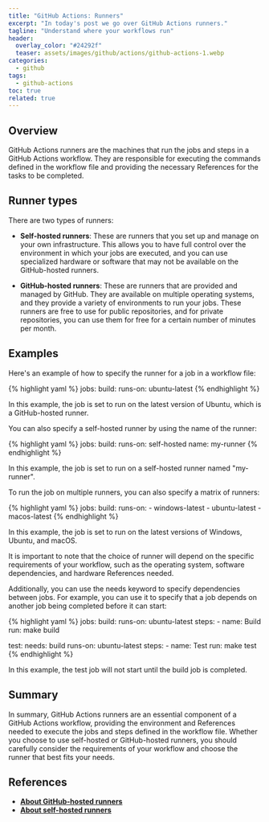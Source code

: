 ```yaml
---
title: "GitHub Actions: Runners"
excerpt: "In today's post we go over GitHub Actions runners."
tagline: "Understand where your workflows run"
header:
  overlay_color: "#24292f"
  teaser: assets/images/github/actions/github-actions-1.webp
categories:
  - github
tags:
  - github-actions
toc: true
related: true
---
```


## Overview

GitHub Actions runners are the machines that run the jobs and steps in a GitHub Actions workflow. They are responsible for executing the commands defined in the workflow file and providing the necessary References for the tasks to be completed.

## Runner types

There are two types of runners:

- **Self-hosted runners**: These are runners that you set up and manage on your own infrastructure. This allows you to have full control over the environment in which your jobs are executed, and you can use specialized hardware or software that may not be available on the GitHub-hosted runners.

- **GitHub-hosted runners**: These are runners that are provided and managed by GitHub. They are available on multiple operating systems, and they provide a variety of environments to run your jobs. These runners are free to use for public repositories, and for private repositories, you can use them for free for a certain number of minutes per month.

## Examples

Here's an example of how to specify the runner for a job in a workflow file:

{% highlight yaml %}
jobs:
  build:
    runs-on: ubuntu-latest
{% endhighlight %}

In this example, the job is set to run on the latest version of Ubuntu, which is a GitHub-hosted runner.

You can also specify a self-hosted runner by using the name of the runner:

{% highlight yaml %}
jobs:
  build:
    runs-on: self-hosted
    name: my-runner
{% endhighlight %}

In this example, the job is set to run on a self-hosted runner named "my-runner".

To run the job on multiple runners, you can also specify a matrix of runners:

{% highlight yaml %}
jobs:
  build:
    runs-on:
      - windows-latest
      - ubuntu-latest
      - macos-latest
{% endhighlight %}

In this example, the job is set to run on the latest versions of Windows, Ubuntu, and macOS.

It is important to note that the choice of runner will depend on the specific requirements of your workflow, such as the operating system, software dependencies, and hardware References needed.

Additionally, you can use the needs keyword to specify dependencies between jobs. For example, you can use it to specify that a job depends on another job being completed before it can start:

{% highlight yaml %}
jobs:
  build:
    runs-on: ubuntu-latest
    steps:
    - name: Build
      run: make build

  test:
    needs: build
    runs-on: ubuntu-latest
    steps:
    - name: Test
      run: make test
{% endhighlight %}

In this example, the test job will not start until the build job is completed.

## Summary

In summary, GitHub Actions runners are an essential component of a GitHub Actions workflow, providing the environment and References needed to execute the jobs and steps defined in the workflow file. Whether you choose to use self-hosted or GitHub-hosted runners, you should carefully consider the requirements of your workflow and choose the runner that best fits your needs.

## References

- [**About GitHub-hosted runners**](https://docs.github.com/en/actions/using-github-hosted-runners/about-github-hosted-runners)
- [**About self-hosted runners**](https://docs.github.com/en/actions/hosting-your-own-runners/about-self-hosted-runners)
